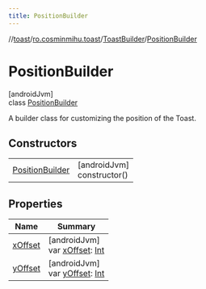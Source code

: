 ```yaml
---
title: PositionBuilder
---
```

//[toast](../../../../index.html)/[ro.cosminmihu.toast](../../index.html)/[ToastBuilder](../index.html)/[PositionBuilder](index.html)



# PositionBuilder



[androidJvm]\
class [PositionBuilder](index.html)

A builder class for customizing the position of the Toast.



## Constructors


| | |
|---|---|
| [PositionBuilder](-position-builder.html) | [androidJvm]<br>constructor() |


## Properties


| Name | Summary |
|---|---|
| [xOffset](x-offset.html) | [androidJvm]<br>var [xOffset](x-offset.html): [Int](https://kotlinlang.org/api/core/kotlin-stdlib/kotlin/-int/index.html) |
| [yOffset](y-offset.html) | [androidJvm]<br>var [yOffset](y-offset.html): [Int](https://kotlinlang.org/api/core/kotlin-stdlib/kotlin/-int/index.html) |
